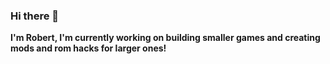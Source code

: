 ### Hi there 👋
__I'm Robert, I'm currently working on building smaller games and creating mods and rom hacks for larger ones!__
<!--
